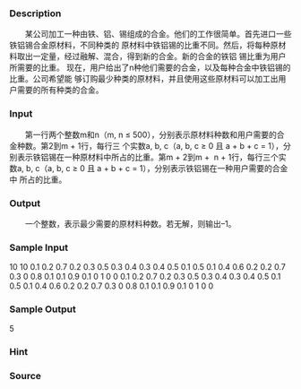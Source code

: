 
### Description
　　某公司加工一种由铁、铝、锡组成的合金。他们的工作很简单。首先进口一些铁铝锡合金原材料，不同种类的
原材料中铁铝锡的比重不同。然后，将每种原材料取出一定量，经过融解、混合，得到新的合金。新的合金的铁铝
锡比重为用户所需要的比重。 现在，用户给出了n种他们需要的合金，以及每种合金中铁铝锡的比重。公司希望能
够订购最少种类的原材料，并且使用这些原材料可以加工出用户需要的所有种类的合金。
### Input
　　第一行两个整数m和n（m, n ≤ 500），分别表示原材料种数和用户需要的合金种数。第2到m + 1行，每行三
个实数a, b, c（a, b, c ≥ 0 且 a + b + c = 1），分别表示铁铝锡在一种原材料中所占的比重。第m + 2到m +
 n + 1行，每行三个实数a, b, c（a, b, c ≥ 0 且 a + b + c = 1），分别表示铁铝锡在一种用户需要的合金中
所占的比重。
### Output
　　一个整数，表示最少需要的原材料种数。若无解，则输出–1。 
### Sample Input
10 10
0.1 0.2 0.7
0.2 0.3 0.5
0.3 0.4 0.3
0.4 0.5 0.1
0.5 0.1 0.4
0.6 0.2 0.2
0.7 0.3 0
0.8 0.1 0.1
0.9 0.1 0
1 0 0
0.1 0.2 0.7
0.2 0.3 0.5
0.3 0.4 0.3
0.4 0.5 0.1
0.5 0.1 0.4
0.6 0.2 0.2
0.7 0.3 0
0.8 0.1 0.1
0.9 0.1 0
1 0 0

### Sample Output
5
### Hint

### Source
